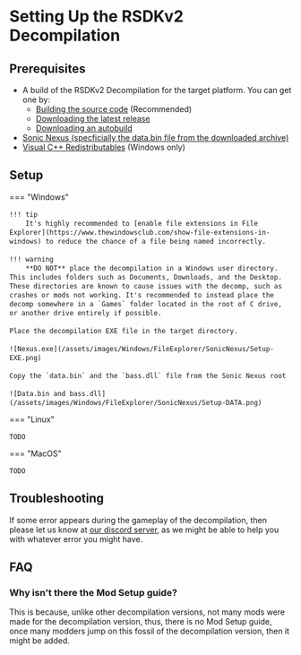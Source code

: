 # Setting Up the RSDKv2 Decompilation

## Prerequisites
- A build of the RSDKv2 Decompilation for the target platform. You can get one by:
    - [Building the source code](Building.md) (Recommended)
    - [Downloading the latest release](https://github.com/RSDKModding/RSDKv2-Decompilation/releases)
    - [Downloading an autobuild](https://github.com/RSDKModding/RSDKv2-Decompilation/actions)
- [Sonic Nexus (specficially the data.bin file from the downloaded archive)](https://info.sonicretro.org/Sonic_Nexus)
- [Visual C++ Redistributables](https://learn.microsoft.com/en-us/cpp/windows/latest-supported-vc-redist?view=msvc-170#latest-microsoft-visual-c-redistributable-version) (Windows only)

## Setup
=== "Windows"

    !!! tip
        It's highly recommended to [enable file extensions in File Explorer](https://www.thewindowsclub.com/show-file-extensions-in-windows) to reduce the chance of a file being named incorrectly.

    !!! warning
        **DO NOT** place the decompilation in a Windows user directory. This includes folders such as Documents, Downloads, and the Desktop. These directories are known to cause issues with the decomp, such as crashes or mods not working. It's recommended to instead place the decomp somewhere in a `Games` folder located in the root of C drive, or another drive entirely if possible.

    Place the decompilation EXE file in the target directory.

    ![Nexus.exe](/assets/images/Windows/FileExplorer/SonicNexus/Setup-EXE.png)

    Copy the `data.bin` and the `bass.dll` file from the Sonic Nexus root

    ![Data.bin and bass.dll](/assets/images/Windows/FileExplorer/SonicNexus/Setup-DATA.png)

=== "Linux"

    TODO

=== "MacOS"

    TODO

## Troubleshooting

If some error appears during the gameplay of the decompilation, then please let us know at [our discord server](https://dc.railgun.works/retroengine), as we might be able to help you with whatever error you might have.

## FAQ

### Why isn't there the Mod Setup guide?

This is because, unlike other decompilation versions, not many mods were made for the decompilation version, thus, there is no Mod Setup guide, once many modders jump on this fossil of the decompilation version, then it might be added.